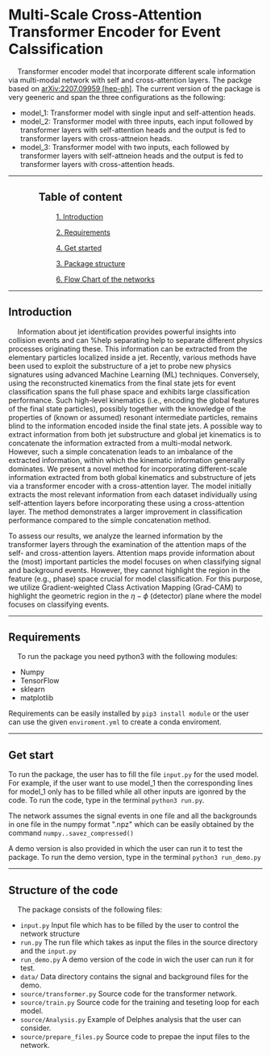 # Multi-Scale Cross-Attention Transformer Encoder for Event Calssification

 &emsp; Transformer encoder model that incorporate different scale information via multi-modal network with self and cross-attention layers. The packge based on [arXiv:2207.09959 [hep-ph]](https://arxiv.org/abs/2207.09959). The current version of the package is very geeneric and span the three configurations  as the following:

 * model_1: Transformer model with single input and self-attention heads.
 * model_2: Transformer model with three inputs, each input followed by transformer layers with self-attention heads and the output is fed to transformer layers with cross-attneion heads.
 * model_3: Transformer model with two inputs, each followed by transformer layers with self-attneion heads and the output is fed to transformer layers with cross-attention heads. 
 __________
## $~~~~~~~~~~~$  Table of content

$~~~~~~~~~~~$ $~~~~~~~~~~~$ [1. Introduction ](#Introduction)

$~~~~~~~~~~~$ $~~~~~~~~~~~$  [2. Requirements ](#Requirements)

$~~~~~~~~~~~$ $~~~~~~~~~~~$  [4. Get started ](#start)

$~~~~~~~~~~~$ $~~~~~~~~~~~$  [3. Package structure ](#structure)

$~~~~~~~~~~~$ $~~~~~~~~~~~$  [6. Flow Chart of the networks](#chart)
________________
<a name="Introduction"></a>
## Introduction
&emsp; Information about jet identification provides powerful insights into collision events and can %help separating 
help to separate different physics processes originating these. This information can be extracted from the elementary particles localized inside a jet. Recently, various methods have been used to exploit the substructure of a jet to probe new physics signatures using advanced Machine Learning (ML) techniques. Conversely, using the reconstructed kinematics from the final state jets for event classification spans the full phase space and exhibits large classification performance. Such high-level kinematics (i.e., encoding the global features of the final state particles), possibly together with the knowledge of the properties of (known or assumed) resonant intermediate particles, remains blind to the information encoded inside the final state jets. A possible way to extract information from both jet substructure and global jet kinematics is to concatenate the information extracted from a multi-modal network. However, such a simple concatenation leads to an imbalance of the extracted information, within which the kinematic information generally dominates. We present a novel method for incorporating different-scale information extracted from both global kinematics and substructure of jets via a transformer encoder with a cross-attention layer. The model initially extracts the most relevant information from each dataset individually using self-attention layers before incorporating these using a cross-attention layer. The method demonstrates a larger improvement in classification performance compared to the simple concatenation method.

To assess our results, we analyze the learned information by the transformer layers through the examination of the attention maps of the self- and cross-attention layers. 
Attention maps provide information about the (most) important particles the model focuses on when classifying signal and background events. 
However, they cannot highlight the region in the feature (e.g., phase) space crucial for model classification. For this purpose, we utilize Gradient-weighted Class Activation Mapping (Grad-CAM) to highlight the geometric region in the $\eta-\phi$ (detector) plane where the model focuses on classifying events.
____________________________
<a name="Requirements"></a>
## Requirements
&emsp; To run the package you need python3 with the following modules:
* Numpy
* TensorFlow
* sklearn
* matplotlib

Requirements can be easily installed by `pip3 install module` or the user can use the given `enviroment.yml` to create a conda enviroment.

_____________________________
<a name="start"></a>
## Get start
To run the package, the user has to fill the file `input.py` for the used model. For example, if the user want to use model_1 then the corresponding lines for model_1 only has to be filled while all other inputs are igonred by the code. To run the code, type in the terminal `python3 run.py`.  

The network assumes the signal events in one file  and all the backgrounds in one file in the numpy format ".npz" which can be easily obtained by the command `numpy..savez_compressed()`

A demo version is also provided in which the user can run it to test the package. To run the demo version, type in the terminal `python3 run_demo.py`

_____________________________
<a name="structure"></a>
## Structure of the code
&emsp; The package consists of the following files:
* `input.py` Input file which has to be filled by the user to control the network structure
* `run.py` The run file which takes as input the files in the source directory and the `input.py`
* `run_demo.py` A demo version of the code in wich the user can run it for test.
* `data/` Data directory contains the signal and background files for the demo.
* `source/transformer.py` Source code for the transformer network.
* `source/train.py` Source code for the training and teseting loop for each model.
* `source/Analysis.py` Example of Delphes analysis that the user can consider.
* `source/prepare_files.py` Source code to prepae the input files to the network.


